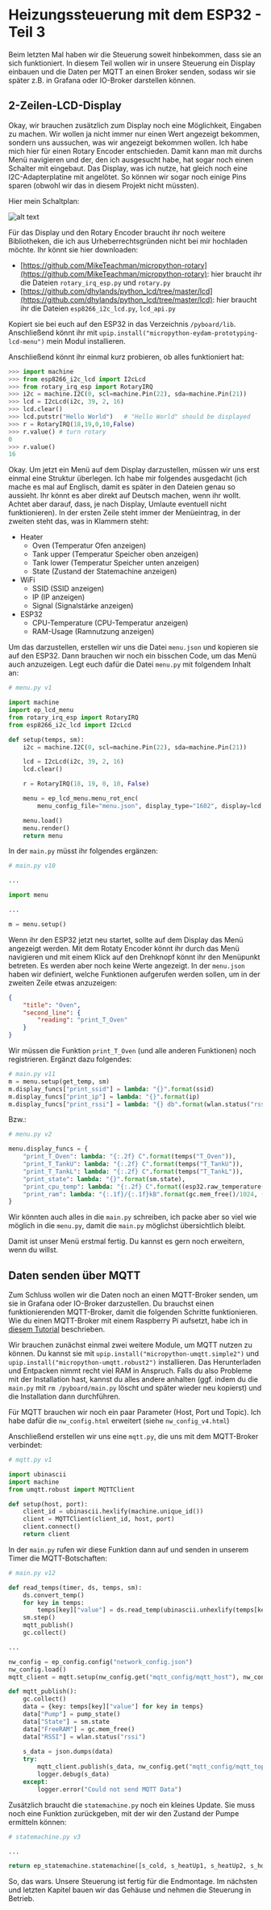 # Heizungssteuerung mit dem ESP32 - Teil 3

Beim letzten Mal haben wir die Steuerung soweit hinbekommen, dass sie an sich funktioniert. In diesem Teil wollen wir in unsere Steuerung ein Display einbauen und die Daten per MQTT an einen Broker senden, sodass wir sie später z.B. in Grafana oder IO-Broker darstellen können.

## 2-Zeilen-LCD-Display

Okay, wir brauchen zusätzlich zum Display noch eine Möglichkeit, Eingaben zu machen. Wir wollen ja nicht immer nur einen Wert angezeigt bekommen, sondern uns aussuchen, was wir angezeigt bekommen wollen. Ich habe mich hier für einen Rotary Encoder entschieden. Damit kann man mit durchs Menü navigieren und der, den ich ausgesucht habe, hat sogar noch einen Schalter mit eingebaut. Das Display, was ich nutze, hat gleich noch eine I2C-Adapterplatine mit angelötet. So können wir sogar noch einige Pins sparen (obwohl wir das in diesem Projekt nicht müssten). 

Hier mein Schaltplan:

![alt text](https://github.com/eydam-prototyping/tutorials_de/blob/master/micropython/heater_controller/img/display.png "display")

Für das Display und den Rotary Encoder braucht ihr noch weitere Bibliotheken, die ich aus Urheberrechtsgründen nicht bei mir hochladen möchte. Ihr könnt sie hier downloaden:

* [https://github.com/MikeTeachman/micropython-rotary](https://github.com/MikeTeachman/micropython-rotary): hier braucht ihr die Dateien `rotary_irq_esp.py` und `rotary.py`
* [https://github.com/dhylands/python_lcd/tree/master/lcd](https://github.com/dhylands/python_lcd/tree/master/lcd): hier braucht ihr die Dateien `esp8266_i2c_lcd.py`, `lcd_api.py`

Kopiert sie bei euch auf den ESP32 in das Verzeichnis `/pyboard/lib`. Anschließend könnt ihr mit `upip.install("micropython-eydam-prototyping-lcd-menu")` mein Modul installieren.

Anschließend könnt ihr einmal kurz probieren, ob alles funktioniert hat:

```python
>>> import machine
>>> from esp8266_i2c_lcd import I2cLcd
>>> from rotary_irq_esp import RotaryIRQ
>>> i2c = machine.I2C(0, scl=machine.Pin(22), sda=machine.Pin(21))
>>> lcd = I2cLcd(i2c, 39, 2, 16)
>>> lcd.clear()
>>> lcd.putstr("Hello World")   # "Hello World" should be displayed
>>> r = RotaryIRQ(18,19,0,10,False)
>>> r.value() # turn rotary
0
>>> r.value()
16
```

Okay. Um jetzt ein Menü auf dem Display darzustellen, müssen wir uns erst einmal eine Struktur überlegen. Ich habe mir folgendes ausgedacht (ich mache es mal auf Englisch, damit es später in den Dateien genau so aussieht. Ihr könnt es aber direkt auf Deutsch machen, wenn ihr wollt. Achtet aber darauf, dass, je nach Display, Umlaute eventuell nicht funktionieren). In der ersten Zeile steht immer der Menüeintrag, in der zweiten steht das, was in Klammern steht:

* Heater
  * Oven (Temperatur Ofen anzeigen)
  * Tank upper (Temperatur Speicher oben anzeigen)
  * Tank lower (Temperatur Speicher unten anzeigen)
  * State (Zustand der Statemachine anzeigen)
* WiFi
  * SSID (SSID anzeigen)
  * IP (IP anzeigen)
  * Signal (Signalstärke anzeigen)
* ESP32
  * CPU-Temperature (CPU-Temperatur anzeigen)
  * RAM-Usage (Ramnutzung anzeigen)

Um das darzustellen, erstellen wir uns die Datei `menu.json` und kopieren sie auf den ESP32. Dann brauchen wir noch ein bisschen Code, um das Menü auch anzuzeigen. Legt euch dafür die Datei `menu.py` mit folgendem Inhalt an:

```python
# menu.py v1

import machine
import ep_lcd_menu
from rotary_irq_esp import RotaryIRQ
from esp8266_i2c_lcd import I2cLcd

def setup(temps, sm):
    i2c = machine.I2C(0, scl=machine.Pin(22), sda=machine.Pin(21))

    lcd = I2cLcd(i2c, 39, 2, 16)
    lcd.clear()

    r = RotaryIRQ(18, 19, 0, 10, False)

    menu = ep_lcd_menu.menu_rot_enc(
        menu_config_file="menu.json", display_type="1602", display=lcd, rotary=r, button_pin=5)

    menu.load()
    menu.render()
    return menu
```

In der `main.py` müsst ihr folgendes ergänzen:

```python
# main.py v10

...

import menu

...

m = menu.setup()

```

Wenn ihr den ESP32 jetzt neu startet, sollte auf dem Display das Menü angezeigt werden. Mit dem Rotaty Encoder könnt ihr durch das Menü navigieren und mit einem Klick auf den Drehknopf könnt ihr den Menüpunkt betreten. Es werden aber noch keine Werte angezeigt. In der `menu.json` haben wir definiert, welche Funktionen aufgerufen werden sollen, um in der zweiten Zeile etwas anzuzeigen:

```json
{
    "title": "Oven",
    "second_line": {
        "reading": "print_T_Oven"
    }
}
```

Wir müssen die Funktion `print_T_Oven` (und alle anderen Funktionen) noch registrieren. Ergänzt dazu folgendes:

```python
# main.py v11
m = menu.setup(get_temp, sm)
m.display_funcs["print_ssid"] = lambda: "{}".format(ssid)
m.display_funcs["print_ip"] = lambda: "{}".format(ip)
m.display_funcs["print_rssi"] = lambda: "{} db".format(wlan.status("rssi")) if wlan.isconnected() else "---"
```

Bzw.:

```python
# menu.py v2

menu.display_funcs = {
    "print_T_Oven": lambda: "{:.2f} C".format(temps("T_Oven")),
    "print_T_TankU": lambda: "{:.2f} C".format(temps("T_TankU")),
    "print_T_TankL": lambda: "{:.2f} C".format(temps("T_TankL")),
    "print_state": lambda: "{}".format(sm.state),
    "print_cpu_temp": lambda: "{:.2f} C".format((esp32.raw_temperature()-32)*5/9),
    "print_ram": lambda: "{:.1f}/{:.1f}kB".format(gc.mem_free()/1024, (gc.mem_alloc()+gc.mem_free())/1024),
}
```

Wir könnten auch alles in die `main.py` schreiben, ich packe aber so viel wie möglich in die `menu.py`, damit die `main.py` möglichst übersichtlich bleibt.

Damit ist unser Menü erstmal fertig. Du kannst es gern noch erweitern, wenn du willst.

## Daten senden über MQTT

Zum Schluss wollen wir die Daten noch an einen MQTT-Broker senden, um sie in Grafana oder IO-Broker darzustellen. Du brauchst einen funktionierenden MQTT-Broker, damit die folgenden Schritte funktionieren. Wie du einen MQTT-Broker mit einem Raspberry Pi aufsetzt, habe ich in [diesem Tutorial](https://www.eydam-prototyping.com/2021/01/09/smart-home-zentrale-mit-dem-raspberry-pi/) beschrieben.

Wir brauchen zunächst einmal zwei weitere Module, um MQTT nutzen zu können. Du kannst sie mit `upip.install("micropython-umqtt.simple2")` und `upip.install("micropython-umqtt.robust2")` installieren. Das Herunterladen und Entpacken nimmt recht viel RAM in Anspruch. Falls du also Probleme mit der Installation hast, kannst du alles andere anhalten (ggf. indem du die `main.py` mit `rm /pyboard/main.py` löscht und später wieder neu kopierst) und die Installation dann durchführen.

Für MQTT brauchen wir noch ein paar Parameter (Host, Port und Topic). Ich habe dafür die `nw_config.html` erweitert (siehe `nw_config_v4.html`)

Anschließend erstellen wir uns eine `mqtt.py`, die uns mit dem MQTT-Broker verbindet:

```python
# mqtt.py v1

import ubinascii
import machine
from umqtt.robust import MQTTClient

def setup(host, port):
    client_id = ubinascii.hexlify(machine.unique_id())
    client = MQTTClient(client_id, host, port)
    client.connect()
    return client
```

In der `main.py` rufen wir diese Funktion dann auf und senden in unserem Timer die MQTT-Botschaften:

```python
# main.py v12

def read_temps(timer, ds, temps, sm):
    ds.convert_temp()
    for key in temps:
        temps[key]["value"] = ds.read_temp(ubinascii.unhexlify(temps[key]["id"]))
    sm.step()
    mqtt_publish()
    gc.collect()

...

nw_config = ep_config.config("network_config.json")
nw_config.load()
mqtt_client = mqtt.setup(nw_config.get("mqtt_config/mqtt_host"), nw_config.get("mqtt_config/mqtt_port"))

def mqtt_publish():
    gc.collect()
    data = {key: temps[key]["value"] for key in temps}
    data["Pump"] = pump_state()
    data["State"] = sm.state
    data["FreeRAM"] = gc.mem_free()
    data["RSSI"] = wlan.status("rssi")
    
    s_data = json.dumps(data)
    try:
        mqtt_client.publish(s_data, nw_config.get("mqtt_config/mqtt_topic"))
        logger.debug(s_data)
    except:
        logger.error("Could not send MQTT Data")
```

Zusätzlich braucht die `statemachine.py` noch ein kleines Update. Sie muss noch eine Funktion zurückgeben, mit der wir den Zustand der Pumpe ermitteln können:

```python 
# statemachine.py v3

...

return ep_statemachine.statemachine([s_cold, s_heatUp1, s_heatUp2, s_hot, s_toHot, s_muchToHot]), lambda: 1-pump_pin.value()
```

So, das wars. Unsere Steuerung ist fertig für die Endmontage. Im nächsten und letzten Kapitel bauen wir das Gehäuse und nehmen die Steuerung in Betrieb. 